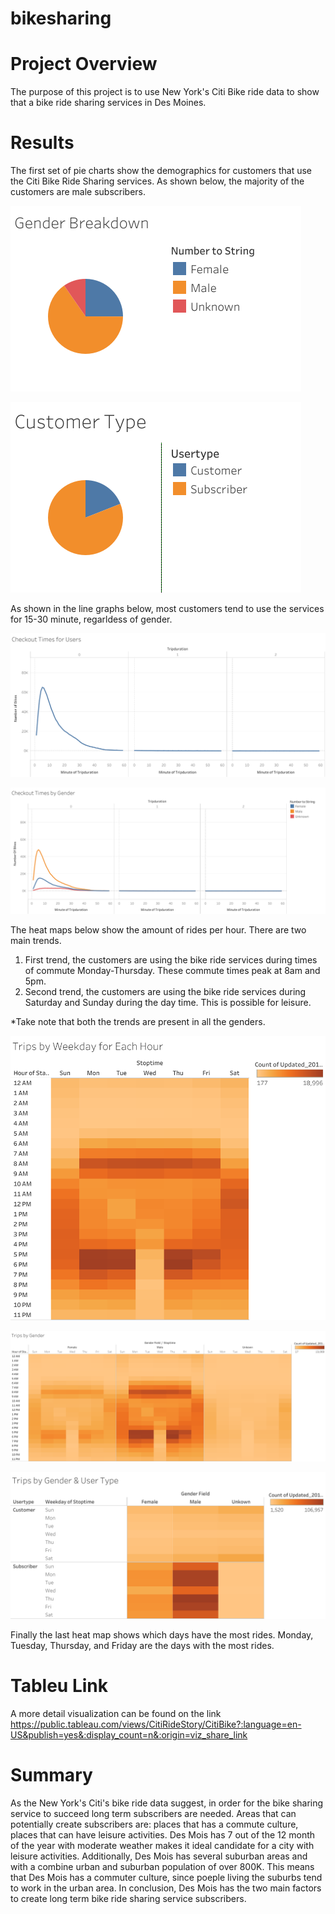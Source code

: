 # bikesharing
# Project Overview
The purpose of this project is to use New York's Citi Bike ride data to show that a bike ride sharing services in Des Moines.    
# Results
The first set of pie charts show the demographics for customers that use the Citi Bike Ride Sharing services. As shown below, the majority of the customers are male subscribers.  

![Customer_Gender_Breakdown](https://github.com/rick2stack/bikesharing/blob/main/Resources/Gender%20Breakdown.png)  

![Customer_Type_Breakdown](https://github.com/rick2stack/bikesharing/blob/main/Resources/Customer%20Type.png) 


As shown in the line graphs below, most customers tend to use the services for 15-30 minute, regarldess of gender.  

![Checkout_Times](https://github.com/rick2stack/bikesharing/blob/main/Resources/Checkout%20Times%20for%20Users.png)  

![Checkout_Times_Gender](https://github.com/rick2stack/bikesharing/blob/main/Resources/Checkout%20Times%20by%20Gender.png)


The heat maps below show the amount of rides per hour. There are two main trends.  
1. First trend, the customers are using the bike ride services during times of commute Monday-Thursday.  These commute times peak at 8am and 5pm.
2. Second trend, the customers are using the bike ride services during Saturday and Sunday during the day time.  This is possible for leisure.    

*Take note that both the trends are present in all the genders.

![Trips_by_Hour_Weekday](https://github.com/rick2stack/bikesharing/blob/main/Resources/Trips%20by%20Weekday%20for%20Each%20Hour.png) 

![Trips_by_Gender_Hour](https://github.com/rick2stack/bikesharing/blob/main/Resources/Trips%20by%20Gender.png)  

![Trips_by_Gender_UserType_Weekday](https://github.com/rick2stack/bikesharing/blob/main/Resources/Trips%20by%20Gender%20%26%20User%20Type.png)



Finally the last heat map shows which days have the most rides.  Monday, Tuesday, Thursday, and Friday are the days with the most rides.  

# Tableu Link
A more detail visualization can be found on the link https://public.tableau.com/views/CitiRideStory/CitiBike?:language=en-US&publish=yes&:display_count=n&:origin=viz_share_link 

# Summary

As the New York's Citi's bike ride data suggest, in order for the bike sharing service to succeed long term subscribers are needed.   Areas that can potentially create subscribers are:  places that has a commute culture, places that can have leisure activities.  Des Mois has 7 out of the 12 month of the year with moderate weather makes it ideal candidate for a city with leisure activities.  Additionally,  Des Mois has several suburban areas and with a combine urban and suburban population of over 800K.  This means that Des Mois has a commuter culture, since poeple living the suburbs tend to work in the urban area. In conclusion, Des Mois has the two main factors to create long term bike ride sharing service subscribers. 